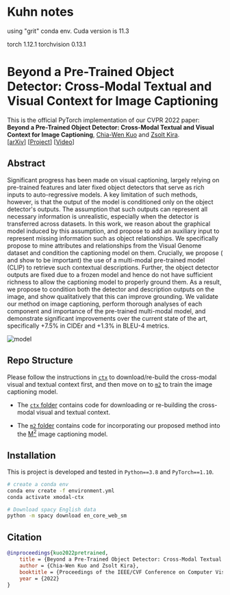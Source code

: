 # Kuhn notes

using "grit" conda env. Cuda version is 11.3

torch 1.12.1 torchvision 0.13.1

# Beyond a Pre-Trained Object Detector: Cross-Modal Textual and Visual Context for Image Captioning

This is the official PyTorch implementation of our CVPR 2022 paper:
__Beyond a Pre-Trained Object Detector: Cross-Modal Textual and Visual Context for Image Captioning__, [Chia-Wen Kuo](https://sites.google.com/view/chiawen-kuo/home) and [Zsolt Kira](https://faculty.cc.gatech.edu/~zk15/).  
[[arXiv](https://arxiv.org/abs/2205.04363)] [[Project](https://sites.google.com/view/xmodal-context/home)] [[Video](https://www.youtube.com/watch?v=-b6wI7uLh-E)]

## Abstract

Significant progress has been made on visual captioning, largely relying on pre-trained features and later fixed object detectors that serve as rich inputs to auto-regressive models. A key limitation of such methods, however, is that the output of the model is conditioned only on the object detector's outputs. The assumption that such outputs can represent all necessary information is unrealistic,
especially when the detector is transferred across datasets. In this work, we reason about the graphical model induced by this assumption, and propose to add an auxiliary input to represent missing information such as object relationships. We specifically propose to mine attributes and relationships from the Visual Genome dataset and condition the captioning model on them. Crucially, we propose (
and show to be important) the use of a multi-modal pre-trained model (CLIP) to retrieve such contextual descriptions. Further, the object detector outputs are fixed due to a frozen model and hence do not have sufficient richness to allow the captioning model to properly ground them. As a result, we propose to condition both the detector and description outputs on the image, and show qualitatively
that this can improve grounding. We validate our method on image captioning, perform thorough analyses of each component and importance of the pre-trained multi-modal model, and demonstrate significant improvements over the current state of the art, specifically +7.5% in CIDEr and +1.3% in BLEU-4 metrics.

![model](images/model.jpg)

## Repo Structure

Please follow the instructions in [`ctx`](./ctx) to download/re-build the cross-modal visual and textual context first, and then move on to [`m2`](./m2) to train the image captioning model.

- The [`ctx` folder](./ctx) contains code for downloading or re-building the cross-modal visual and textual context.

- The [`m2` folder](./m2) contains code for incorporating our proposed method into the [M<sup>2</sup>](https://github.com/aimagelab/meshed-memory-transformer) image captioning model.

## Installation

This is project is developed and tested in `Python==3.8` and `PyTorch==1.10`.

```bash
# create a conda env
conda env create -f environment.yml
conda activate xmodal-ctx

# Download spacy English data
python -m spacy download en_core_web_sm
```

## Citation

```BibTeX
@inproceedings{kuo2022pretrained,
    title = {Beyond a Pre-Trained Object Detector: Cross-Modal Textual and Visual Context for Image Captioning},
    author = {Chia-Wen Kuo and Zsolt Kira},
    booktitle = {Proceedings of the IEEE/CVF Conference on Computer Vision and Pattern Recognition},
    year = {2022}
}
```
